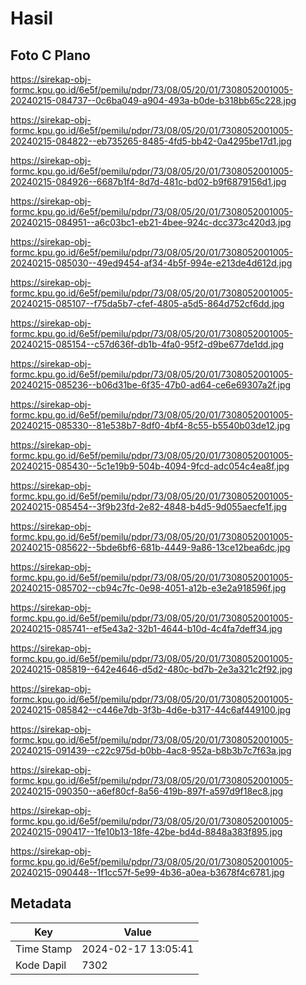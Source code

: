 # Hasil

## Foto C Plano

https://sirekap-obj-formc.kpu.go.id/6e5f/pemilu/pdpr/73/08/05/20/01/7308052001005-20240215-084737--0c6ba049-a904-493a-b0de-b318bb65c228.jpg

https://sirekap-obj-formc.kpu.go.id/6e5f/pemilu/pdpr/73/08/05/20/01/7308052001005-20240215-084822--eb735265-8485-4fd5-bb42-0a4295be17d1.jpg

https://sirekap-obj-formc.kpu.go.id/6e5f/pemilu/pdpr/73/08/05/20/01/7308052001005-20240215-084926--6687b1f4-8d7d-481c-bd02-b9f6879156d1.jpg

https://sirekap-obj-formc.kpu.go.id/6e5f/pemilu/pdpr/73/08/05/20/01/7308052001005-20240215-084951--a6c03bc1-eb21-4bee-924c-dcc373c420d3.jpg

https://sirekap-obj-formc.kpu.go.id/6e5f/pemilu/pdpr/73/08/05/20/01/7308052001005-20240215-085030--49ed9454-af34-4b5f-994e-e213de4d612d.jpg

https://sirekap-obj-formc.kpu.go.id/6e5f/pemilu/pdpr/73/08/05/20/01/7308052001005-20240215-085107--f75da5b7-cfef-4805-a5d5-864d752cf6dd.jpg

https://sirekap-obj-formc.kpu.go.id/6e5f/pemilu/pdpr/73/08/05/20/01/7308052001005-20240215-085154--c57d636f-db1b-4fa0-95f2-d9be677de1dd.jpg

https://sirekap-obj-formc.kpu.go.id/6e5f/pemilu/pdpr/73/08/05/20/01/7308052001005-20240215-085236--b06d31be-6f35-47b0-ad64-ce6e69307a2f.jpg

https://sirekap-obj-formc.kpu.go.id/6e5f/pemilu/pdpr/73/08/05/20/01/7308052001005-20240215-085330--81e538b7-8df0-4bf4-8c55-b5540b03de12.jpg

https://sirekap-obj-formc.kpu.go.id/6e5f/pemilu/pdpr/73/08/05/20/01/7308052001005-20240215-085430--5c1e19b9-504b-4094-9fcd-adc054c4ea8f.jpg

https://sirekap-obj-formc.kpu.go.id/6e5f/pemilu/pdpr/73/08/05/20/01/7308052001005-20240215-085454--3f9b23fd-2e82-4848-b4d5-9d055aecfe1f.jpg

https://sirekap-obj-formc.kpu.go.id/6e5f/pemilu/pdpr/73/08/05/20/01/7308052001005-20240215-085622--5bde6bf6-681b-4449-9a86-13ce12bea6dc.jpg

https://sirekap-obj-formc.kpu.go.id/6e5f/pemilu/pdpr/73/08/05/20/01/7308052001005-20240215-085702--cb94c7fc-0e98-4051-a12b-e3e2a918596f.jpg

https://sirekap-obj-formc.kpu.go.id/6e5f/pemilu/pdpr/73/08/05/20/01/7308052001005-20240215-085741--ef5e43a2-32b1-4644-b10d-4c4fa7deff34.jpg

https://sirekap-obj-formc.kpu.go.id/6e5f/pemilu/pdpr/73/08/05/20/01/7308052001005-20240215-085819--642e4646-d5d2-480c-bd7b-2e3a321c2f92.jpg

https://sirekap-obj-formc.kpu.go.id/6e5f/pemilu/pdpr/73/08/05/20/01/7308052001005-20240215-085842--c446e7db-3f3b-4d6e-b317-44c6af449100.jpg

https://sirekap-obj-formc.kpu.go.id/6e5f/pemilu/pdpr/73/08/05/20/01/7308052001005-20240215-091439--c22c975d-b0bb-4ac8-952a-b8b3b7c7f63a.jpg

https://sirekap-obj-formc.kpu.go.id/6e5f/pemilu/pdpr/73/08/05/20/01/7308052001005-20240215-090350--a6ef80cf-8a56-419b-897f-a597d9f18ec8.jpg

https://sirekap-obj-formc.kpu.go.id/6e5f/pemilu/pdpr/73/08/05/20/01/7308052001005-20240215-090417--1fe10b13-18fe-42be-bd4d-8848a383f895.jpg

https://sirekap-obj-formc.kpu.go.id/6e5f/pemilu/pdpr/73/08/05/20/01/7308052001005-20240215-090448--1f1cc57f-5e99-4b36-a0ea-b3678f4c6781.jpg


## Metadata

| Key        | Value               |
| ---------- | ------------------- |
| Time Stamp | 2024-02-17 13:05:41 |
| Kode Dapil | 7302                |




